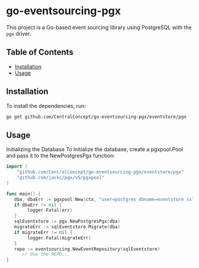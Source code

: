 # go-eventsourcing-pgx

This project is a Go-based event sourcing library using PostgreSQL with the `pgx` driver.

## Table of Contents

- [Installation](#installation)
- [Usage](#usage)

## Installation

To install the dependencies, run:

```sh
go get github.com/CentralConcept/go-eventsourcing-pgx/eventstore/pgx
```

## Usage
Initializing the Database
To initialize the database, create a pgxpool.Pool and pass it to the NewPostgresPgx function:

```go
import (
    "github.com/CentralConcept/go-eventsourcing-pgx/eventstore/pgx"
    "github.com/jackc/pgx/v5/pgxpool"
)

func main() {
   dba, dbaErr := pgxpool.New(ctx, "user=postgres dbname=eventstore sslmode=disable password=mysecretpassword host=localhost")
   if dbaErr != nil {
        logger.Fatal(err)
   }
   sqlEventstore := pgx.NewPostgresPgx(dba)
   migrateErr := sqlEventstore.Migrate(dba)
   if migrateErr != nil {
        logger.Fatal(migrateErr)
   }
   repo := eventsourcing.NewEventRepository(sqlEventstore)
      // Use the REPO...
}
```
